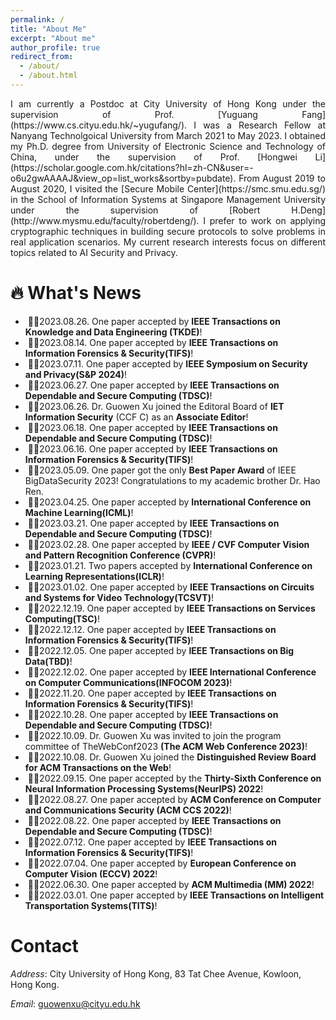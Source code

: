 ```yaml
---
permalink: /
title: "About Me"
excerpt: "About me"
author_profile: true
redirect_from: 
  - /about/
  - /about.html
---
```


<p align="justify">I am currently a Postdoc at City University of Hong Kong under the supervision of Prof. [Yuguang Fang](https://www.cs.cityu.edu.hk/~yugufang/). I was a  Research  Fellow at Nanyang Technolgoical University from March 2021 to May 2023. I obtained my Ph.D. degree from University of Electronic Science and Technology of China, under the supervision of Prof. [Hongwei Li](https://scholar.google.com.hk/citations?hl=zh-CN&user=-o6u2gwAAAAJ&view_op=list_works&sortby=pubdate).  From August 2019 to August 2020,  I visited the [Secure Mobile Center](https://smc.smu.edu.sg/) in the School of Information Systems at Singapore Management University under the supervision of [Robert H.Deng](http://www.mysmu.edu/faculty/robertdeng/).  I prefer to work on applying cryptographic techniques in building secure protocols to solve problems in real application scenarios. My current research interests focus on different topics related to AI Security and Privacy.</p>


  🔥 What's News
======
-  &nbsp;🎉🎉2023.08.26. One paper accepted by **IEEE Transactions on Knowledge and Data Engineering (TKDE)**!
-  &nbsp;🎉🎉2023.08.14. One paper accepted by **IEEE Transactions on Information Forensics & Security(TIFS)**!
-  &nbsp;🎉🎉2023.07.11. One paper  accepted by **IEEE Symposium on Security and Privacy(S&P 2024)**!
-  &nbsp;🎉🎉2023.06.27. One paper  accepted by **IEEE Transactions on Dependable and Secure Computing (TDSC)**!
-  &nbsp;🎉🎉2023.06.26. Dr. Guowen Xu joined the Editoral Board of **IET Information Security** (CCF C) as an **Associate Editor**! 
-  &nbsp;🎉🎉2023.06.18. One paper  accepted by **IEEE Transactions on Dependable and Secure Computing (TDSC)**!
-  &nbsp;🎉🎉2023.06.16. One paper accepted by **IEEE Transactions on Information Forensics & Security(TIFS)**!
-  &nbsp;🎉🎉2023.05.09. One paper  got the only **Best Paper Award** of IEEE BigDataSecurity 2023! Congratulations to my academic brother Dr. Hao Ren.
-  &nbsp;🎉🎉2023.04.25. One paper  accepted by **International Conference on Machine Learning(ICML)**!
-  &nbsp;🎉🎉2023.03.21. One paper  accepted by **IEEE Transactions on Dependable and Secure Computing (TDSC)**!
-  &nbsp;🎉🎉2023.02.28. One paper accepted by **IEEE / CVF Computer Vision and Pattern Recognition Conference (CVPR)**!
-  &nbsp;🎉🎉2023.01.21. Two papers accepted by **International Conference on Learning Representations(ICLR)**!
-  &nbsp;🎉🎉2023.01.02. One paper accepted by **IEEE Transactions on Circuits and Systems for Video Technology(TCSVT)**!
-  &nbsp;🎉🎉2022.12.19. One paper accepted by **IEEE Transactions on Services Computing(TSC)**!
-  &nbsp;🎉🎉2022.12.12. One paper accepted by **IEEE Transactions on Information Forensics & Security(TIFS)**!
-  &nbsp;🎉🎉2022.12.05. One paper accepted by **IEEE Transactions on Big Data(TBD)**!
-  &nbsp;🎉🎉2022.12.02. One paper accepted by **IEEE International Conference on Computer Communications(INFOCOM 2023)**!
-  &nbsp;🎉🎉2022.11.20. One paper accepted by **IEEE Transactions on Information Forensics & Security(TIFS)**!
-  &nbsp;🎉🎉2022.10.28. One paper  accepted by **IEEE Transactions on Dependable and Secure Computing (TDSC)**!
-  &nbsp;🎉🎉2022.10.09. Dr. Guowen Xu was invited to join the program committee of TheWebConf2023 **(The ACM
Web Conference 2023)**!
-  &nbsp;🎉🎉2022.10.08. Dr. Guowen Xu joined the **Distinguished Review Board for ACM Transactions on the Web**!
-  &nbsp;🎉🎉2022.09.15. One paper  accepted by the **Thirty-Sixth Conference on Neural Information Processing Systems(NeurIPS) 2022**! 
-  &nbsp;🎉🎉2022.08.27. One paper  accepted by **ACM Conference on Computer and Communications Security (ACM CCS
2022)**!
-  &nbsp;🎉🎉2022.08.22. One paper  accepted by **IEEE Transactions on Dependable and Secure Computing (TDSC)**!
-  &nbsp;🎉🎉2022.07.12. One paper accepted by **IEEE Transactions on Information Forensics & Security(TIFS)**!
-  &nbsp;🎉🎉2022.07.04. One paper accepted by **European Conference on Computer Vision (ECCV) 2022**!
-  &nbsp;🎉🎉2022.06.30. One paper accepted by **ACM Multimedia (MM) 2022**! 
-  &nbsp;🎉🎉2022.03.01. One paper accepted by **IEEE Transactions on Intelligent Transportation Systems(TITS)**!



Contact
======
*Address*: City University of Hong Kong, 83 Tat Chee Avenue, Kowloon, Hong Kong.

*Email*: guowenxu@cityu.edu.hk


